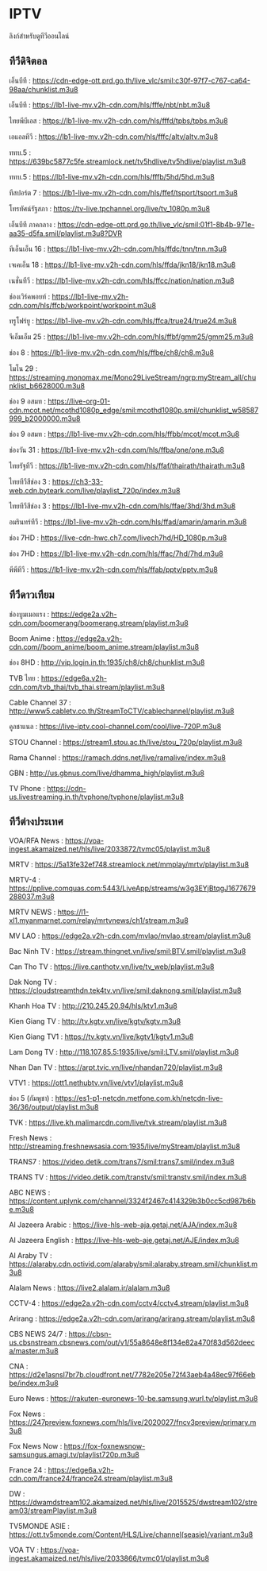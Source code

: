 # IPTV
ลิงก์สำหรับดูทีวีออนไลน์
## ทีวีดิจิตอล
เอ็นบีที : https://cdn-edge-ott.prd.go.th/live_vlc/smil:c30f-97f7-c767-ca64-98aa/chunklist.m3u8

เอ็นบีที : https://lb1-live-mv.v2h-cdn.com/hls/fffe/nbt/nbt.m3u8

ไทยพีบีเอส : https://lb1-live-mv.v2h-cdn.com/hls/fffd/tpbs/tpbs.m3u8

เอแอลทีวี : https://lb1-live-mv.v2h-cdn.com/hls/fffc/altv/altv.m3u8

ททบ.5 : https://639bc5877c5fe.streamlock.net/tv5hdlive/tv5hdlive/playlist.m3u8

ททบ.5 : https://lb1-live-mv.v2h-cdn.com/hls/fffb/5hd/5hd.m3u8

ทีสปอร์ต 7 : https://lb1-live-mv.v2h-cdn.com/hls/ffef/tsport/tsport.m3u8

โทรทัศน์รัฐสภา : https://tv-live.tpchannel.org/live/tv_1080p.m3u8

เอ็นบีที ภาคกลาง : https://cdn-edge-ott.prd.go.th/live_vlc/smil:01f1-8b4b-971e-aa35-d5fa.smil/playlist.m3u8?DVR

ทีเอ็นเอ็น 16 : https://lb1-live-mv.v2h-cdn.com/hls/ffdc/tnn/tnn.m3u8

เจเคเอ็น 18 : https://lb1-live-mv.v2h-cdn.com/hls/ffda/jkn18/jkn18.m3u8

เนชั่นทีวี : https://lb1-live-mv.v2h-cdn.com/hls/ffcc/nation/nation.m3u8

ช่องเวิร์คพอยท์ : https://lb1-live-mv.v2h-cdn.com/hls/ffcb/workpoint/workpoint.m3u8

ทรูโฟร์ยู : https://lb1-live-mv.v2h-cdn.com/hls/ffca/true24/true24.m3u8

จีเอ็มเอ็ม 25 : https://lb1-live-mv.v2h-cdn.com/hls/ffbf/gmm25/gmm25.m3u8

ช่อง 8 : https://lb1-live-mv.v2h-cdn.com/hls/ffbe/ch8/ch8.m3u8

โมโน 29 : https://streaming.monomax.me/Mono29LiveStream/ngrp:myStream_all/chunklist_b6628000.m3u8

ช่อง 9 อสมท : https://live-org-01-cdn.mcot.net/mcothd1080p_edge/smil:mcothd1080p.smil/chunklist_w58587999_b2000000.m3u8

ช่อง 9 อสมท : https://lb1-live-mv.v2h-cdn.com/hls/ffbb/mcot/mcot.m3u8

ช่องวัน 31 : https://lb1-live-mv.v2h-cdn.com/hls/ffba/one/one.m3u8

ไทยรัฐทีวี : https://lb1-live-mv.v2h-cdn.com/hls/ffaf/thairath/thairath.m3u8

ไทยทีวีสีช่อง 3 : https://ch3-33-web.cdn.byteark.com/live/playlist_720p/index.m3u8

ไทยทีวีสีช่อง 3 : https://lb1-live-mv.v2h-cdn.com/hls/ffae/3hd/3hd.m3u8

อมรินทร์ทีวี : https://lb1-live-mv.v2h-cdn.com/hls/ffad/amarin/amarin.m3u8

ช่อง 7HD : https://live-cdn-hwc.ch7.com/livech7hd/HD_1080p.m3u8

ช่อง 7HD : https://lb1-live-mv.v2h-cdn.com/hls/ffac/7hd/7hd.m3u8

พีพีทีวี : https://lb1-live-mv.v2h-cdn.com/hls/ffab/pptv/pptv.m3u8

## ทีวีดาวเทียม

ช่องบูมเมอแรง : https://edge2a.v2h-cdn.com/boomerang/boomerang.stream/playlist.m3u8

Boom Anime : https://edge2a.v2h-cdn.com//boom_anime/boom_anime.stream/playlist.m3u8

ช่อง 8HD : http://vip.login.in.th:1935/ch8/ch8/chunklist.m3u8

TVB ไทย : https://edge6a.v2h-cdn.com/tvb_thai/tvb_thai.stream/playlist.m3u8

Cable Channel 37 : http://www5.cabletv.co.th/StreamToCTV/cablechannel/playlist.m3u8

คูลชาแนล : https://live-iptv.cool-channel.com/cool/live-720P.m3u8

STOU Channel : https://stream1.stou.ac.th/live/stou_720p/playlist.m3u8

Rama Channel : https://ramach.ddns.net/live/ramalive/index.m3u8

GBN : http://us.gbnus.com/live/dhamma_high/playlist.m3u8

TV Phone : https://cdn-us.livestreaming.in.th/tvphone/tvphone/playlist.m3u8

## ทีวีต่างประเทศ

VOA/RFA News : https://voa-ingest.akamaized.net/hls/live/2033872/tvmc05/playlist.m3u8

MRTV : https://5a13fe32ef748.streamlock.net/mmplay/mrtv/playlist.m3u8

MRTV-4 : https://pplive.comquas.com:5443/LiveApp/streams/w3g3EYjBtqgJ1677679288037.m3u8

MRTV NEWS : https://l1-xl1.myanmarnet.com/relay/mrtvnews/ch1/stream.m3u8

MV LAO : https://edge2a.v2h-cdn.com/mvlao/mvlao.stream/playlist.m3u8

Bac Ninh TV : https://stream.thingnet.vn/live/smil:BTV.smil/playlist.m3u8

Can Tho TV : https://live.canthotv.vn/live/tv_web/playlist.m3u8

Dak Nong TV : https://cloudstreamthdn.tek4tv.vn/live/smil:daknong.smil/playlist.m3u8

Khanh Hoa TV : http://210.245.20.94/hls/ktv1.m3u8

Kien Giang TV : http://tv.kgtv.vn/live/kgtv/kgtv.m3u8

Kien Giang TV1 : https://tv.kgtv.vn/live/kgtv1/kgtv1.m3u8

Lam Dong TV : http://118.107.85.5:1935/live/smil:LTV.smil/playlist.m3u8

Nhan Dan TV : https://arpt.tvic.vn/live/nhandan720/playlist.m3u8

VTV1 : https://ott1.nethubtv.vn/live/vtv1/playlist.m3u8

ช่อง 5 (กัมพูชา) : https://es1-p1-netcdn.metfone.com.kh/netcdn-live-36/36/output/playlist.m3u8

TVK : https://live.kh.malimarcdn.com/live/tvk.stream/playlist.m3u8

Fresh News : http://streaming.freshnewsasia.com:1935/live/myStream/playlist.m3u8

TRANS7 : https://video.detik.com/trans7/smil:trans7.smil/index.m3u8

TRANS TV : https://video.detik.com/transtv/smil:transtv.smil/index.m3u8

ABC NEWS : https://content.uplynk.com/channel/3324f2467c414329b3b0cc5cd987b6be.m3u8

Al Jazeera Arabic : https://live-hls-web-aja.getaj.net/AJA/index.m3u8

Al Jazeera English : https://live-hls-web-aje.getaj.net/AJE/index.m3u8

Al Araby TV : https://alaraby.cdn.octivid.com/alaraby/smil:alaraby.stream.smil/chunklist.m3u8

Alalam News : https://live2.alalam.ir/alalam.m3u8

CCTV-4 : https://edge2a.v2h-cdn.com/cctv4/cctv4.stream/playlist.m3u8

Arirang : https://edge2a.v2h-cdn.com/arirang/arirang.stream/playlist.m3u8

CBS NEWS 24/7 : https://cbsn-us.cbsnstream.cbsnews.com/out/v1/55a8648e8f134e82a470f83d562deeca/master.m3u8

CNA : https://d2e1asnsl7br7b.cloudfront.net/7782e205e72f43aeb4a48ec97f66ebbe/index.m3u8

Euro News : https://rakuten-euronews-10-be.samsung.wurl.tv/playlist.m3u8

Fox News : https://247preview.foxnews.com/hls/live/2020027/fncv3preview/primary.m3u8

Fox News Now : https://fox-foxnewsnow-samsungus.amagi.tv/playlist720p.m3u8

France 24 : https://edge6a.v2h-cdn.com/france24/france24.stream/playlist.m3u8

DW : https://dwamdstream102.akamaized.net/hls/live/2015525/dwstream102/stream03/streamPlaylist.m3u8

TV5MONDE ASIE : https://ott.tv5monde.com/Content/HLS/Live/channel(seasie)/variant.m3u8

VOA TV : https://voa-ingest.akamaized.net/hls/live/2033866/tvmc01/playlist.m3u8

